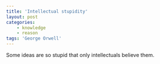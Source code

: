 ```yaml
---
title: 'Intellectual stupidity'
layout: post
categories:
    - knowledge
    - reason
tags: 'George Orwell'
---
```


Some ideas are so stupid that only intellectuals believe them.